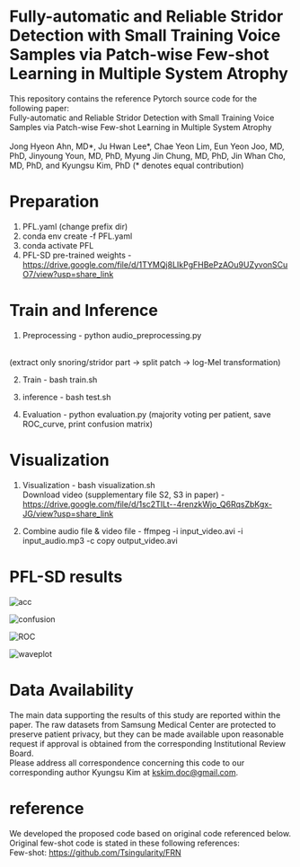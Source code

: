 # Fully-automatic and Reliable Stridor Detection with Small Training Voice Samples via Patch-wise Few-shot Learning in Multiple System Atrophy
This repository contains the reference Pytorch source code for the following paper:
<br/>
Fully-automatic and Reliable Stridor Detection with Small Training Voice Samples via Patch-wise Few-shot Learning in Multiple System Atrophy
<br/>
<br/>
Jong Hyeon Ahn, MD*, Ju Hwan Lee*, Chae Yeon Lim, Eun Yeon Joo, MD, PhD, Jinyoung Youn, MD, PhD, Myung Jin Chung, MD, PhD, Jin Whan Cho, MD, PhD, and Kyungsu Kim, PhD (* denotes equal contribution)

# Preparation
1. PFL.yaml (change prefix dir)
2. conda env create -f PFL.yaml
3. conda activate PFL
4. PFL-SD pre-trained weights - https://drive.google.com/file/d/1TYMQj8LIkPgFHBePzAOu9UZyvonSCuO7/view?usp=share_link

# Train and Inference 
1. Preprocessing - python audio_preprocessing.py 
<br/>
(extract only snoring/stridor part -> split patch -> log-Mel transformation) 

2. Train - bash train.sh 

3. inference - bash test.sh 

4. Evaluation - python evaluation.py (majority voting per patient, save ROC_curve, print confusion matrix)

# Visualization
1. Visualization - bash visualization.sh    
    Download video (supplementary file S2, S3 in paper) - https://drive.google.com/file/d/1sc2TILt--4renzkWjo_Q6RqsZbKgx-JG/view?usp=share_link
    
2. Combine audio file & video file - ffmpeg -i input_video.avi -i input_audio.mp3 -c copy output_video.avi

# PFL-SD results
![acc](https://user-images.githubusercontent.com/93506254/208030122-d13a6d01-3960-4878-9370-99231bdb2db9.PNG)

![confusion](https://user-images.githubusercontent.com/93506254/208030226-5f433fab-e4ef-4f9f-9463-2fe99904cddd.PNG)

![ROC](https://user-images.githubusercontent.com/93506254/208030239-6f3d1a10-c18c-4be3-84be-d700b191be45.PNG)

![waveplot](https://user-images.githubusercontent.com/93506254/208030253-9d8f3360-e085-4728-b02c-1ae05e3287de.PNG)


# Data Availability
The main data supporting the results of this study are reported within the paper. The raw datasets from Samsung Medical Center are protected to preserve patient privacy, but they can be made available upon reasonable request if approval is obtained from the corresponding Institutional Review Board.
<br/>
Please address all correspondence concerning this code to our corresponding author Kyungsu Kim at kskim.doc@gmail.com.

# reference
We developed the proposed code based on original code referenced below.
<br/>
Original few-shot code is stated in these following references:
<br/>
Few-shot: https://github.com/Tsingularity/FRN



